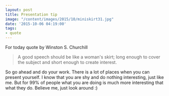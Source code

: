 ```yaml
---
layout: post
title: Presentation tip
image: "/content/images/2015/10/miniskirt31.jpg"
date: '2015-10-06 04:19:00'
tags:
- quote
---
```


For today quote by Winston S. Churchill 
>A good speech should be like a woman's skirt; long enough to cover the subject and short enough to create interest.

So go ahead and do your work. There is a lot of places when you can present yourself. I know that you are shy and do nothing interesting, just like me. But for 99% of people what you are doing is much more interesting that what they do. Believe me, just look around :)
